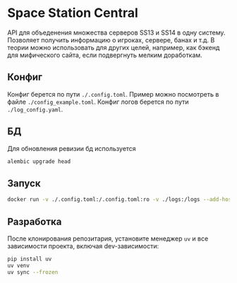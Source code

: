 # Space Station Central

API для объеденения множества серверов SS13 и SS14 в одну систему. Позволяет получить информацию о игроках, сервере, банах и т.д.
В теории можно использовать для других целей, например, как бэкенд для мифического сайта, если подвергнуть мелким доработкам.

## Конфиг

Конфиг берется по пути `./.config.toml`. Пример можно посмотреть в файле `./config_example.toml`.
Конфиг логов берется по пути `./log_config.yaml`.

## БД

Для обновления ревизии бд используется

```sh
alembic upgrade head
```

## Запуск

```sh
docker run -v ./.config.toml:/.config.toml:ro -v ./logs:/logs --add-host=host.docker.internal:host-gateway -d -p 8000:8000 --name SpaceStationCentral ghcr.io/ss220club/spacestationcentral:latest
```

## Разработка

После клонирования репозитария, установите менеджер `uv` и все зависимости проекта, включая dev-зависимости:

```sh
pip install uv
uv venv
uv sync --frozen
```
